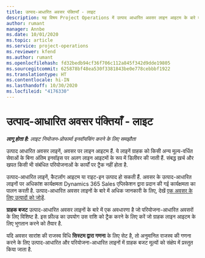 ```yaml
---
title: उत्पाद-आधारित अवसर पंक्तियाँ - लाइट
description: यह विषय Project Operations में उत्पाद आधारित अवसर लाइन आइटम के बारे में जानकारी प्रदान करता है.
author: rumant
manager: Annbe
ms.date: 10/01/2020
ms.topic: article
ms.service: project-operations
ms.reviewer: kfend
ms.author: rumant
ms.openlocfilehash: fd32bedb94cf36f706c112a845f342d9dde19805
ms.sourcegitcommit: 625878bf48ea530f3381843be0e778cebbbf1922
ms.translationtype: HT
ms.contentlocale: hi-IN
ms.lasthandoff: 10/30/2020
ms.locfileid: "4176330"
---
```

# <a name="product-based-opportunity-lines---lite"></a>उत्पाद-आधारित अवसर पंक्तियाँ - लाइट

_**लागू होता है:** लाइट नियोजन-प्रोफार्मा इनवॉयसिंग करने के लिए समझौता_

उत्पाद आधारित अवसर लाइनें, अवसर पर लाइन आइटम हैं. ये लाइनें ग्राहक को किसी अन्य मूल्य-वर्धित सेवाओं के बिना अंतिम इनवॉइस पर अलग लाइन आइटमों के रूप में डिलीवर की जाती हैं. संबद्ध ख़र्च और खपत किसी भी संबंधित परियोजनाओं के कार्यों पर ट्रैक नहीं होता है.

उत्पाद-आधारित लाइनें, कैटलॉग आइटम या राइट-इन उत्पाद हो सकती हैं. अवसर के उत्पाद-आधारित लाइनों पर अधिकांश कार्यक्षमता Dynamics 365 Sales एप्लिकेशन द्वारा प्रदान की गई कार्यक्षमता का पालन करती है. उत्पाद-आधारित अवसर लाइनों के बारे में अधिक जानकारी के लिए, देखें [एक अवसर के लिए उत्पादों को जोड़ें](https://docs.microsoft.com/dynamics365/sales-enterprise/add-products-opportunity).

**ग्राहक बजट** उत्पाद-आधारित अवसर लाइनों के बारे में एक अवधारणा है जो परियोजना-आधारित अवसरों के लिए विशिष्ट है. इस फ़ील्ड का उपयोग उस राशि को ट्रैक करने के लिए करें जो ग्राहक लाइन आइटम के लिए भुगतान करने को तैयार है.

यदि अवसर सारांश की राजस्व विधि **सिस्टम द्वारा गणना** के लिए सेट है, तो अनुमानित राजस्व की गणना करने के लिए उत्पाद-आधारित और परियोजना-आधारित लाइनों में ग्राहक बजट मूल्यों को संक्षेप में प्रस्तुत किया जाता है.
